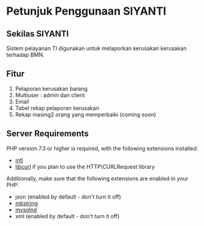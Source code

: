 # Petunjuk Penggunaan SIYANTI

## Sekilas SIYANTI 
Sistem pelayanan TI digunakan untuk melaporkan kerusakan kerusakan terhadap BMN. 

## Fitur 
1. Pelaporan kerusakan barang 
2. Multiuser : admin dan client 
3. Email 
4. Tabel rekap pelaporan kerusakan 
5. Rekap masing2 orang yang memperbaiki (coming soon)

## Server Requirements

PHP version 7.3 or higher is required, with the following extensions installed:

- [intl](http://php.net/manual/en/intl.requirements.php)
- [libcurl](http://php.net/manual/en/curl.requirements.php) if you plan to use the HTTP\CURLRequest library

Additionally, make sure that the following extensions are enabled in your PHP:

- json (enabled by default - don't turn it off)
- [mbstring](http://php.net/manual/en/mbstring.installation.php)
- [mysqlnd](http://php.net/manual/en/mysqlnd.install.php)
- xml (enabled by default - don't turn it off)
